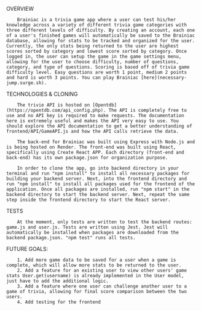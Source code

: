 OVERVIEW

        Brainiac is a trivia game app where a user can test his/her knowledge across a variety of different trivia game categories with three different levels of difficulty. By creating an account, each one of a user's finished games will automatically be saved to the Brainiac database, allowing for stats to be tracked and organized for the user. Currently, the only stats being returned to the user are highest scores sorted by category and lowest score sorted by category. Once logged in, the user can setup the game in the game settings menu, allowing for the user to choose difficulty, number of questions, category, and type of questions. Scoring is based off of trivia game difficulty level. Easy questions are worth 1 point, medium 2 points and hard is worth 3 points. You can play Brainiac [here](necessary-jump.surge.sh).

TECHNOLOGIES & CLONING

        The trivie API is hosted on [Opentdb](https://opentdb.com/api_config.php). The API is completely free to use and no API key is required to make requests. The documentation here is extremely useful and makes the API very easy to use. You should explore the API documentation to get a better understanding of frontend/API/GameAPI.js and how the API calls retrieve the data.

        The back-end for Brainiac was built using Express with Node.js and is being hosted on Render. The front-end was built using React, specifically using Create React APP. Each directory (front-end and back-end) has its own package.json for organization purpose.

        In order to clone the app, go into backend directory in your terminal and run "npm install" to install all necessary packages for building your backend server. Next, into the frontend directory and run "npm install" to install all packages used for the frontend of the application. Once all packages are installed, run "npm start" in the backend directory to start the backend server. Next, repeat the same step inside the frontend directory to start the React server.

TESTS

        At the moment, only tests are written to test the backend routes: game.js and user.js. Tests are written using Jest. Jest will automatically be installed when packages are downloaded from the backend package.json. "npm test" runs all tests.

FUTURE GOALS:

        1. Add more game data to be saved for a user when a game is complete, which will allow more stats to be returned to the user.
        2. Add a feature for an existing user to view other users' game stats User.get(username) is already implemented in the User model, just have to add the additional logic.
        3. Add a feature where one user can challenge another user to a game of trivia, allowing for final score comparison between the two users.
        4. Add testing for the frontend
